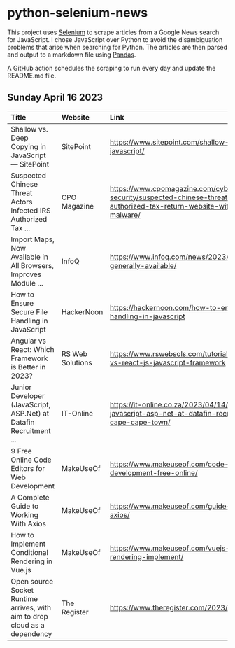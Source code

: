 # python-selenium-news

This project uses [Selenium](https://www.seleniumhq.org/) to scrape articles from a Google News search for JavaScript.
I chose JavaScript over Python to avoid the disambiguation problems that arise when searching for Python.
The articles are then parsed and output to a markdown file using [Pandas](https://pandas.pydata.org/).

A GitHub action schedules the scraping to run every day and update the README.md file.

## Sunday April 16 2023


| Title                                                                      | Website          | Link                                                                                                                                           |
|:---------------------------------------------------------------------------|:-----------------|:-----------------------------------------------------------------------------------------------------------------------------------------------|
| Shallow vs. Deep Copying in JavaScript — SitePoint                         | SitePoint        | https://www.sitepoint.com/shallow-vs-deep-copying-in-javascript/                                                                               |
| Suspected Chinese Threat Actors Infected IRS Authorized Tax ...            | CPO Magazine     | https://www.cpomagazine.com/cyber-security/suspected-chinese-threat-actors-infected-irs-authorized-tax-return-website-with-javascript-malware/ |
| Import Maps, Now Available in All Browsers, Improves Module ...            | InfoQ            | https://www.infoq.com/news/2023/04/import-maps-generally-available/                                                                            |
| How to Ensure Secure File Handling in JavaScript                           | HackerNoon       | https://hackernoon.com/how-to-ensure-secure-file-handling-in-javascript                                                                        |
| Angular vs React: Which Framework is Better in 2023?                       | RS Web Solutions | https://www.rswebsols.com/tutorials/javascript/angular-vs-react-js-javascript-framework                                                        |
| Junior Developer (JavaScript, ASP.Net) at Datafin Recruitment ...          | IT-Online        | https://it-online.co.za/2023/04/14/junior-developer-javascript-asp-net-at-datafin-recruitment-western-cape-cape-town/                          |
| 9 Free Online Code Editors for Web Development                             | MakeUseOf        | https://www.makeuseof.com/code-editors-web-development-free-online/                                                                            |
| A Complete Guide to Working With Axios                                     | MakeUseOf        | https://www.makeuseof.com/guide-to-working-with-axios/                                                                                         |
| How to Implement Conditional Rendering in Vue.js                           | MakeUseOf        | https://www.makeuseof.com/vuejs-conditional-rendering-implement/                                                                               |
| Open source Socket Runtime arrives, with aim to drop cloud as a dependency | The Register     | https://www.theregister.com/2023/04/11/socket_runtime/                                                                                         |